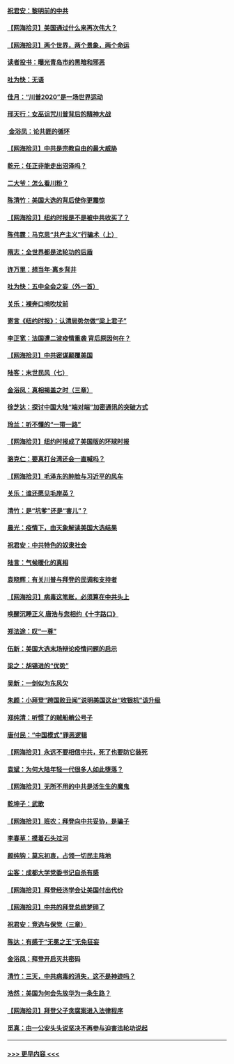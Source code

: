 #### [祝君安：黎明前的中共](../pages/nsc993/n12524071.md?t=11050702) 
#### [【网海拾贝】美国通过什么来再次伟大？](../pages/nsc993/n12523844.md?t=11050702) 
#### [【网海拾贝】两个世界，两个景象，两个命运](../pages/nsc993/n12521419.md?t=11050702) 
#### [读者投书：曝光青岛市的黑暗和邪恶](../pages/nsc993/n12520988.md?t=11050702) 
#### [吐为快：无语](../pages/nsc993/n12518588.md?t=11050702) 
#### [佳月：“川普2020”是一场世界运动](../pages/nsc993/n12518581.md?t=11050702) 
#### [邢天行：女巫诅咒川普背后的精神大战](../pages/nsc993/n12517257.md?t=11050702) 
#### [ 金浴凤：论共匪的循环](../pages/nsc993/n12517133.md?t=11050702) 
#### [【网海拾贝】中共是宗教自由的最大威胁](../pages/nsc993/n12516879.md?t=11050702) 
#### [乾元：任正非能走出沼泽吗？](../pages/nsc993/n12515831.md?t=11050702) 
#### [二大爷：怎么看川粉？](../pages/nsc993/n12515820.md?t=11050702) 
#### [陈清竹：美国大选的背后使你更震惊](../pages/nsc993/n12515589.md?t=11050702) 
#### [【网海拾贝】纽约时报是不是被中共收买了？](../pages/nsc993/n12515122.md?t=11050702) 
#### [陈伟霆：马克思“共产主义”行骗术（上）](../pages/nsc993/n12510217.md?t=11050702) 
#### [隋志：全世界都是法轮功的后盾](../pages/nsc993/n12510636.md?t=11050702) 
#### [连万里：想当年‧离乡背井](../pages/nsc993/n12510623.md?t=11050702) 
#### [吐为快：五中全会之妄（外一首）](../pages/nsc993/n12510470.md?t=11050702) 
#### [关乐：裸奔口哨吹坟前](../pages/nsc993/n12510403.md?t=11050702) 
#### [寄言《纽约时报》：认清局势勿做“梁上君子”](../pages/nsc993/n12510042.md?t=11050702) 
#### [李正宽：法国遭二波疫情重袭 背后原因何在？](../pages/nsc993/n12509971.md?t=11050702) 
#### [【网海拾贝】中共密谋颠覆美国](../pages/nsc993/n12509816.md?t=11050702) 
#### [陆客：末世民风（七）](../pages/nsc993/n12507822.md?t=11050702) 
#### [金浴凤：真相揭盖之时（三章）](../pages/nsc993/n12507804.md?t=11050702) 
#### [徐芝达：探讨中国大陆“端对端”加密通讯的突破方式](../pages/nsc993/n12507682.md?t=11050702) 
#### [玲兰：听不懂的“一带一路”](../pages/nsc993/n12507669.md?t=11050702) 
#### [【网海拾贝】纽约时报成了美国版的环球时报](../pages/nsc993/n12507053.md?t=11050702) 
#### [骆克仁：要真打台湾还会一直喊吗？](../pages/nsc993/n12506843.md?t=11050702) 
#### [【网海拾贝】毛泽东的肿脸与习近平的风车](../pages/nsc993/n12504537.md?t=11050702) 
#### [关乐：谁还愿见毛岸英？](../pages/nsc993/n12503866.md?t=11050702) 
#### [清竹：是“坑爹”还是“害儿”？](../pages/nsc993/n12503034.md?t=11050702) 
#### [晨光：疫情下，由天象解读美国大选结果](../pages/nsc993/n12502536.md?t=11050702) 
#### [祝君安：中共特色的奴隶社会](../pages/nsc993/n12501529.md?t=11050702) 
#### [陆言：气候暖化的真相](../pages/nsc993/n12501183.md?t=11050702) 
#### [袁晓辉：有关川普与拜登的民调和支持者](../pages/nsc993/n12500433.md?t=11050702) 
#### [【网海拾贝】病毒这笔账，必须算在中共头上](../pages/nsc993/n12500320.md?t=11050702) 
#### [唤醒沉睡正义 唐浩与您相约《十字路口》](../pages/nsc993/n12497980.md?t=11050702) 
#### [郑法途：叹“一尊”](../pages/nsc993/n12498837.md?t=11050702) 
#### [伍新：美国大选末场辩论疫情问题的启示](../pages/nsc993/n12498829.md?t=11050702) 
#### [梁之：胡锡进的“优势”](../pages/nsc993/n12498780.md?t=11050702) 
#### [吴新：一剑似为东风欠](../pages/nsc993/n12498772.md?t=11050702) 
#### [朱颜：小拜登“跨国败丑闻”说明美国这台“收银机”该升级](../pages/nsc993/n12498731.md?t=11050702) 
#### [郑纯清：听惯了的贼船艄公号子](../pages/nsc993/n12498721.md?t=11050702) 
#### [唐付民：“中国模式”罪恶逻辑](../pages/nsc993/n12498310.md?t=11050702) 
#### [【网海拾贝】永远不要相信中共，死了也要防它装死](../pages/nsc993/n12498162.md?t=11050702) 
#### [袁斌：为何大陆年轻一代很多人如此堕落？](../pages/nsc993/n12495696.md?t=11050702) 
#### [【网海拾贝】无所不用的中共是活生生的魔鬼](../pages/nsc993/n12495621.md?t=11050702) 
#### [乾坤子：武歌](../pages/nsc993/n12493391.md?t=11050702) 
#### [【网海拾贝】班农：拜登向中共妥协，是骗子](../pages/nsc993/n12492877.md?t=11050702) 
#### [李春草：摸着石头过河](../pages/nsc993/n12491121.md?t=11050702) 
#### [颜纯钩：莫忘初衷，占领一切民主阵地](../pages/nsc993/n12490965.md?t=11050702) 
#### [尘客：成都大学党委书记自杀有感](../pages/nsc993/n12490950.md?t=11050702) 
#### [【网海拾贝】拜登经济学会让美国付出代价](../pages/nsc993/n12489662.md?t=11050702) 
#### [【网海拾贝】中共的拜登总统梦碎了](../pages/nsc993/n12487896.md?t=11050702) 
#### [祝君安：竞选与保党（三章）](../pages/nsc993/n12487258.md?t=11050702) 
#### [陈达：有感于“无冕之王”无免狂妄](../pages/nsc993/n12485133.md?t=11050702) 
#### [金浴凤：拜登开启灭共密码](../pages/nsc993/n12485125.md?t=11050702) 
#### [清竹：三天，中共病毒的消失，这不是神迹吗？](../pages/nsc993/n12485027.md?t=11050702) 
#### [浩然：美国为何会先放华为一条生路？](../pages/nsc993/n12484997.md?t=11050702) 
#### [【网海拾贝】拜登父子贪腐案进入法律程序](../pages/nsc993/n12484957.md?t=11050702) 
#### [觅真：由一公安头头说坚决不再参与迫害法轮功说起](../pages/nsc993/n12484212.md?t=11050702) 

----
#### [ >>> 更早内容 <<< ](../indexes/nsc993-earlier.md)
